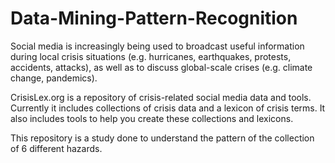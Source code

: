 # Data-Mining-Pattern-Recognition

Social media is increasingly being used to broadcast useful information during local crisis situations (e.g. hurricanes, earthquakes, protests, accidents, attacks), as well as to discuss global-scale crises (e.g. climate change, pandemics).

CrisisLex.org is a repository of crisis-related social media data and tools. Currently it includes collections of crisis data and a lexicon of crisis terms. It also includes tools to help you create these collections and lexicons.

This repository is a study done to understand the pattern of the collection of 6 different hazards.
